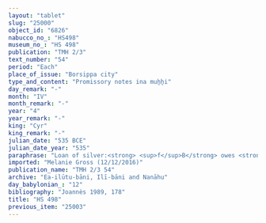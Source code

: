```yaml
---
layout: "tablet"
slug: "25000"
object_id: "6826"
nabucco_no_: "HS498"
museum_no_: "HS 498"
publication: "TMH 2/3"
text_number: "54"
period: "Each"
place_of_issue: "Borsippa city"
type_and_content: "Promissory notes ina muẖẖi"
day_remark: "-"
month: "IV"
month_remark: "-"
year: "4"
year_remark: "-"
king: "Cyr"
king_remark: "-"
julian_date: "535 BCE"
julian_date_year: "535"
paraphrase: "Loan of silver:<strong> <sup>f</sup>B</strong> owes <strong>A </strong>8 shekels of silver, without interest (<em>qaqqadu</em>), with 1/8 alloy (<em>bitqu</em>) per shekel. The loan will bear a (yearly) interest of 12 shekels of silver per mina (20% p.a.). 1 witness and the scribe as well as in the presence of (<em>ina a&scaron;ābi</em>) the woman <sup>f</sup>Bu&rsquo;ītu/Nādinu//Kidin-S&icirc;n.<br /> &nbsp;<br /> <strong>A</strong> = Mu&scaron;ēzib-Bēl/Zēr-Bābili//(Ea-)ilūtu-bāni; <strong><sup>f</sup>B</strong> = <sup>f</sup>[&hellip;]āya/[&hellip;]-ahhē-iddin//Nappāhu; &nbsp;Scribe = Mu&scaron;ēzib-Marduk/Bēl-ahu-u&scaron;eb&scaron;i//Balāṭu<br /> &nbsp;"
imported: "Melanie Gross (12/12/2016)"
publication_name: "TMH 2/3 54"
archive: "Ea-ilūtu-bāni, Ilī-bāni and Nanāhu"
day_babylonian_: "12"
bibliography: "Joannès 1989, 178"
title: "HS 498"
previous_item: "25003"
---
```

